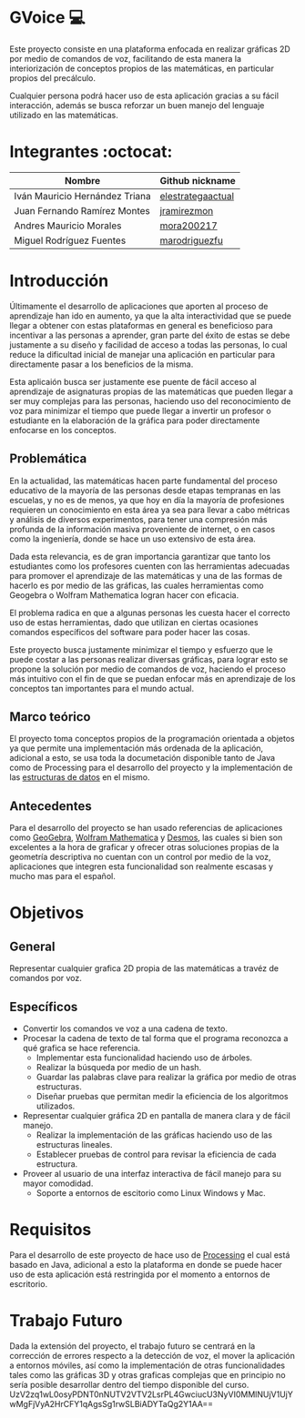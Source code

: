 # GVoice  :computer:

Este proyecto consiste en una plataforma enfocada en realizar gráficas 2D por medio de comandos de voz, facilitando de esta manera la interiorización de conceptos propios de las matemáticas, en particular propios del precálculo.

Cualquier persona podrá hacer uso de esta aplicación gracias a su fácil interacción, además se busca reforzar un buen manejo del lenguaje utilizado en las matemáticas.

# Integrantes  :octocat:
|            Nombre                |                      Github nickname                      |
|----------------------------------|-----------------------------------------------------------|
| Iván Mauricio Hernández Triana   | [elestrategaactual](https://github.com/elestrategaactual) | 
| Juan Fernando Ramírez Montes     |    [jramirezmon](https://github.com/jramirezmon)          |
| Andres Mauricio Morales          |    [mora200217](https://github.com/@mora200217)           |
| Miguel Rodríguez Fuentes         |  [marodriguezfu](https://github.com/Marodriguezfu)        |


# Introducción

Últimamente el desarrollo de aplicaciones que aporten al proceso de aprendizaje han ido en aumento, ya que la alta interactividad que se puede llegar a obtener con estas plataformas en general es beneficioso para incentivar a las personas a aprender, gran parte del éxito de estas se debe justamente a su diseño y facilidad de acceso a todas las personas, lo cual reduce la dificultad inicial de manejar una aplicación en particular para directamente pasar a los beneficios de la misma.

Esta aplicaión busca ser justamente ese puente de fácil acceso al aprendizaje de asignaturas propias de las matemáticas que pueden llegar a ser muy complejas para las personas, haciendo uso del reconocimiento de voz para minimizar el tiempo que puede llegar a invertir un profesor o estudiante en la elaboración de la gráfica para poder directamente enfocarse en los conceptos.


## Problemática

En la actualidad, las matemáticas hacen parte fundamental del proceso educativo de la mayoría de las personas desde etapas tempranas en las escuelas, y no es de menos, ya que hoy en día la mayoría de profesiones requieren un conocimiento en esta área ya sea para llevar a cabo métricas y análisis de diversos experimentos, para tener una compresión más profunda de la información masiva proveniente de internet, o en casos como la ingeniería, donde se hace un uso extensivo de esta área.

Dada esta relevancia, es de gran importancia garantizar que tanto los estudiantes como los profesores cuenten con las herramientas adecuadas para promover el aprendizaje de las matemáticas y una de las formas de hacerlo es por medio de las gráficas, las cuales herramientas como Geogebra o Wolfram Mathematica logran hacer con eficacia.

El problema radica en que a algunas personas les cuesta hacer el correcto uso de estas herramientas, dado que utilizan en ciertas ocasiones comandos específicos del software para poder hacer las cosas.

Este proyecto busca justamente minimizar el tiempo y esfuerzo que le puede costar a las personas realizar diversas gráficas, para lograr esto se propone la solución por medio de comandos de voz, haciendo el proceso más intuitivo con el fin de que se puedan enfocar más en aprendizaje de los conceptos tan importantes para el mundo actual.
## Marco teórico

El proyecto toma conceptos propios de la programación orientada a objetos ya que permite una implementación más ordenada de la aplicación, adicional a esto, se usa toda la documetación disponible tanto de Java como de Processing para el desarrollo del proyecto y la implementación de las [estructuras de datos](https://www.coursera.org/learn/data-structures) en el mismo.

## Antecedentes

Para el desarrollo del proyecto se han usado referencias de aplicaciones como [GeoGebra](https://www.geogebra.org/graphing?lang=es), [Wolfram Mathematica](https://www.wolfram.com/mathematica/online/) y [Desmos](https://www.desmos.com/calculator?lang=es), las cuales si bien son excelentes a la hora de graficar y ofrecer otras soluciones propias de la geometría descriptiva no cuentan con un control por medio de la voz, aplicaciones que integren esta funcionalidad son realmente escasas y mucho mas para el español.

# Objetivos

## General

Representar cualquier grafica 2D propia de las matemáticas a travéz de comandos por voz.

## Específicos

- Convertir los comandos ve voz a una cadena de texto.
- Procesar la cadena de texto de tal forma que el programa reconozca a qué grafica se hace referencia.
    - Implementar esta funcionalidad haciendo uso de árboles.
    - Realizar la búsqueda por medio de un hash.
    - Guardar las palabras clave para realizar la gráfica por medio de otras estructuras.
    - Diseñar pruebas que permitan medir la eficiencia de los algoritmos utilizados.
- Representar cualquier gráfica 2D en pantalla de manera clara y de fácil manejo.
    - Realizar la implementación de las gráficas haciendo uso de las estructuras lineales.
    - Establecer pruebas de control para revisar la eficiencia de cada estructura.
- Proveer al usuario de una interfaz interactiva de fácil manejo para su mayor comodidad.
    - Soporte a entornos de escitorio como Linux Windows y Mac.

# Requisitos

Para el desarrollo de este proyecto de hace uso de [Processing](https://processing.org/) el cual está basado en Java, adicional a esto la plataforma en donde se puede hacer uso de esta aplicación está restringida por el momento a entornos de escritorio.

# Trabajo Futuro

Dada la extensión del proyecto, el trabajo futuro se centrará en la corrección de errores respecto a la detección de voz, el mover la aplicación a entornos móviles, así como la implementación de otras funcionalidades tales como las gráficas 3D y otras graficas complejas que en principio no sería posible desarrollar dentro del tiempo disponible del curso.
<mxfile host="app.diagrams.net" modified="2020-10-16T22:52:59.470Z" agent="5.0 (Macintosh; Intel Mac OS X 10_15_7) AppleWebKit/605.1.15 (KHTML, like Gecko) Version/14.0 Safari/605.1.15" version="13.8.0" etag="tbO4HrlMKynzkg1Pur0W" type="github"><diagram id="Fua7O8DuJPWcXv896wAL">UzV2zq1wL0osyPDNT0nNUTV2VTV2LsrPL4GwciucU3NyVI0MMlNUjV1UjYwMgFjVyA2HrCFY1qAgsSg1rwSLBiADYTaQg2Y1AA==</diagram></mxfile>
